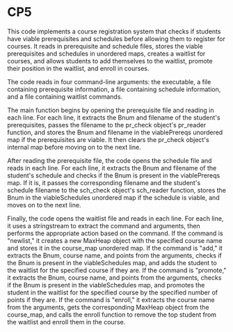 # CP5
This code implements a course registration system that checks if students have viable prerequisites and schedules before allowing them to register for courses. It reads in prerequisite and schedule files, stores the viable prerequisites and schedules in unordered maps, creates a waitlist for courses, and allows students to add themselves to the waitlist, promote their position in the waitlist, and enroll in courses.

The code reads in four command-line arguments: the executable, a file containing prerequisite information, a file containing schedule information, and a file containing waitlist commands.

The main function begins by opening the prerequisite file and reading in each line. For each line, it extracts the Bnum and filename of the student's prerequisites, passes the filename to the pr_check object's pr_reader function, and stores the Bnum and filename in the viablePrereqs unordered map if the prerequisites are viable. It then clears the pr_check object's internal map before moving on to the next line.

After reading the prerequisite file, the code opens the schedule file and reads in each line. For each line, it extracts the Bnum and filename of the student's schedule and checks if the Bnum is present in the viablePrereqs map. If it is, it passes the corresponding filename and the student's schedule filename to the sch_check object's sch_reader function, stores the Bnum in the viableSchedules unordered map if the schedule is viable, and moves on to the next line.

Finally, the code opens the waitlist file and reads in each line. For each line, it uses a stringstream to extract the command and arguments, then performs the appropriate action based on the command. If the command is "newlist," it creates a new MaxHeap object with the specified course name and stores it in the course_map unordered map. If the command is "add," it extracts the Bnum, course name, and points from the arguments, checks if the Bnum is present in the viableSchedules map, and adds the student to the waitlist for the specified course if they are. If the command is "promote," it extracts the Bnum, course name, and points from the arguments, checks if the Bnum is present in the viableSchedules map, and promotes the student in the waitlist for the specified course by the specified number of points if they are. If the command is "enroll," it extracts the course name from the arguments, gets the corresponding MaxHeap object from the course_map, and calls the enroll function to remove the top student from the waitlist and enroll them in the course.